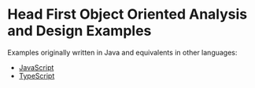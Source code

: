 # Head First Object Oriented Analysis and Design Examples

Examples originally written in Java and equivalents in other languages:

- [JavaScript](/JavaScript/)
- [TypeScript](/TypeScript/)
